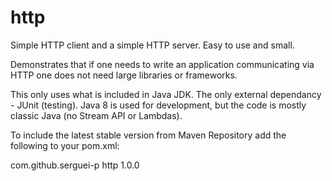 # http
Simple HTTP client and a simple HTTP server. Easy to use and small.

Demonstrates that if one needs to write an application communicating via HTTP one does not need large libraries or frameworks.

This only uses what is included in Java JDK. The only external dependancy - JUnit (testing).
Java 8 is used for development, but the code is mostly classic Java (no Stream API or Lambdas).

To include the latest stable version from Maven Repository add the following to your pom.xml:

<!-- https://mvnrepository.com/artifact/com.github.serguei-p/http -->
<dependency>
    <groupId>com.github.serguei-p</groupId>
    <artifactId>http</artifactId>
    <version>1.0.0</version>
</dependency>

